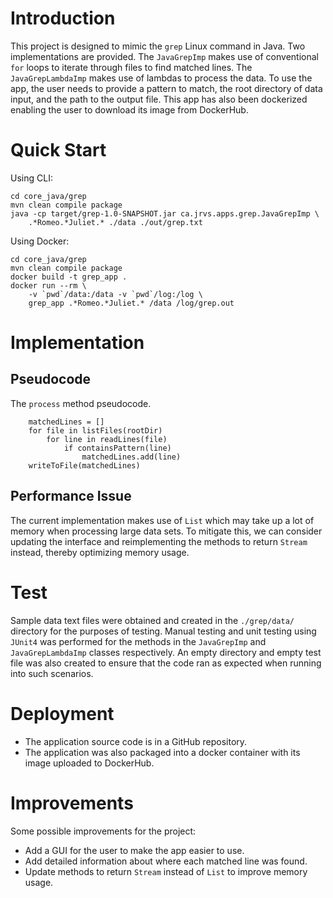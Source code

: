 # Introduction
This project is designed to mimic the `grep` Linux command in Java.
Two implementations are provided. The `JavaGrepImp` makes use of
conventional `for` loops to iterate through files to find matched
lines. The `JavaGrepLambdaImp` makes use of lambdas to process the
data. To use the app, the user needs to provide a pattern to match,
the root directory of data input, and the path to the output file.
This app has also been dockerized enabling the user to download its
image from DockerHub.

# Quick Start
Using CLI:
```angular2html
cd core_java/grep
mvn clean compile package
java -cp target/grep-1.0-SNAPSHOT.jar ca.jrvs.apps.grep.JavaGrepImp \
    .*Romeo.*Juliet.* ./data ./out/grep.txt
```

Using Docker:
```angular2html
cd core_java/grep
mvn clean compile package
docker build -t grep_app .
docker run --rm \
    -v `pwd`/data:/data -v `pwd`/log:/log \
    grep_app .*Romeo.*Juliet.* /data /log/grep.out
```

# Implementation
## Pseudocode
The `process` method pseudocode.
```angular2html
    matchedLines = []
    for file in listFiles(rootDir)
        for line in readLines(file)
            if containsPattern(line)
                matchedLines.add(line)
    writeToFile(matchedLines)
```

## Performance Issue
The current implementation makes use of `List` which may take
up a lot of memory when processing large data sets. To mitigate
this, we can consider updating the interface and reimplementing
the methods to return `Stream` instead, thereby optimizing memory
usage.

# Test
Sample data text files were obtained and created in the
`./grep/data/` directory for the purposes of testing. Manual 
testing and unit testing using `JUnit4` was performed for the 
methods in the `JavaGrepImp` and `JavaGrepLambdaImp` classes
respectively. An empty directory and empty test file was also
created to ensure that the code ran as expected when running
into such scenarios.

# Deployment
- The application source code is in a GitHub repository.
- The application was also packaged into a docker container with 
its image uploaded to DockerHub.

# Improvements
Some possible improvements for the project:
- Add a GUI for the user to make the app easier to use.
- Add detailed information about where each matched line was
found.
- Update methods to return `Stream` instead of `List` to
improve memory usage.
